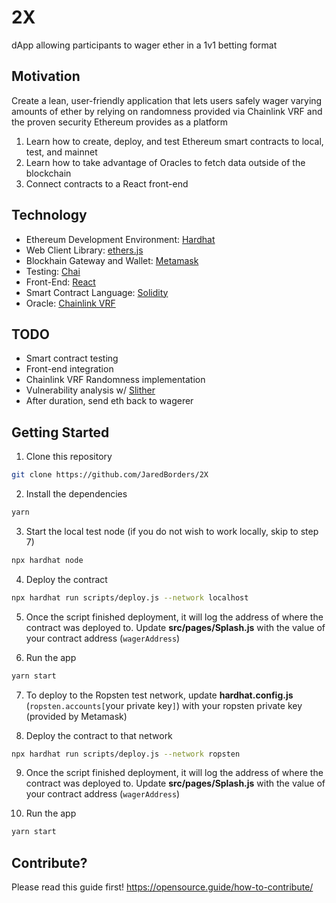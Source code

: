 # 2X
dApp allowing participants to wager ether in a 1v1 betting format

## Motivation
Create a lean, user-friendly application that lets users safely wager varying amounts of ether by relying on randomness provided via Chainlink VRF and the proven security Ethereum provides as a platform
1. Learn how to create, deploy, and test Ethereum smart contracts to local, test, and mainnet
2. Learn how to take advantage of Oracles to fetch data outside of the blockchain
3. Connect contracts to a React front-end

## Technology
* Ethereum Development Environment: [Hardhat](https://hardhat.org)
* Web Client Library: [ethers.js](https://docs.ethers.io/v5/)
* Blockhain Gateway and Wallet: [Metamask](https://metamask.io)
* Testing: [Chai](https://www.chaijs.com)
* Front-End: [React](https://reactjs.org)
* Smart Contract Language: [Solidity](https://docs.soliditylang.org/en/v0.8.0/)
* Oracle: [Chainlink VRF](https://docs.chain.link/docs/chainlink-vrf)

## TODO
* Smart contract testing
* Front-end integration
* Chainlink VRF Randomness implementation 
* Vulnerability analysis w/ [Slither](https://github.com/crytic/slither)
* After duration, send eth back to wagerer

## Getting Started
1. Clone this repository

```sh
git clone https://github.com/JaredBorders/2X 
```

2. Install the dependencies

```sh
yarn
```

3. Start the local test node (if you do not wish to work locally, skip to step 7)

```sh
npx hardhat node
``` 

4. Deploy the contract

```sh
npx hardhat run scripts/deploy.js --network localhost
```

5. Once the script finished deployment, it will log the address of where the contract was deployed to. Update __src/pages/Splash.js__ with the value of your contract address (`wagerAddress`)

6. Run the app

```sh
yarn start
```

7. To deploy to the Ropsten test network, update __hardhat.config.js__ (`ropsten.accounts[`your private key`]`) with your ropsten private key (provided by Metamask)

8. Deploy the contract to that network

```sh
npx hardhat run scripts/deploy.js --network ropsten
```

9. Once the script finished deployment, it will log the address of where the contract was deployed to. Update __src/pages/Splash.js__ with the value of your contract address (`wagerAddress`)

10. Run the app

```sh
yarn start
```

## Contribute?
Please read this guide first! https://opensource.guide/how-to-contribute/

